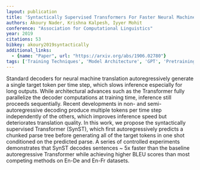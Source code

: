 ```yaml
---
layout: publication
title: 'Syntactically Supervised Transformers For Faster Neural Machine Translation'
authors: Akoury Nader, Krishna Kalpesh, Iyyer Mohit
conference: "Association for Computational Linguistics"
year: 2019
citations: 53
bibkey: akoury2019syntactically
additional_links:
  - {name: "Paper", url: "https://arxiv.org/abs/1906.02780"}
tags: ['Training Techniques', 'Model Architecture', 'GPT', 'Pretraining Methods', 'Transformer', 'Applications']
---
```

Standard decoders for neural machine translation autoregressively generate a
single target token per time step, which slows inference especially for long
outputs. While architectural advances such as the Transformer fully parallelize
the decoder computations at training time, inference still proceeds
sequentially. Recent developments in non- and semi- autoregressive decoding
produce multiple tokens per time step independently of the others, which
improves inference speed but deteriorates translation quality. In this work, we
propose the syntactically supervised Transformer (SynST), which first
autoregressively predicts a chunked parse tree before generating all of the
target tokens in one shot conditioned on the predicted parse. A series of
controlled experiments demonstrates that SynST decodes sentences ~ 5x faster
than the baseline autoregressive Transformer while achieving higher BLEU scores
than most competing methods on En-De and En-Fr datasets.
